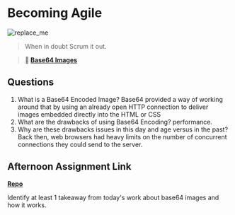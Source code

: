 # Becoming Agile

![replace_me](https://codeworks.blob.core.windows.net/public/assets/img/illustrations/placeholder.svg)

> When in doubt Scrum it out.

> **📖 [Base64 Images](https://codeworksacademy.com/fs-student-guide/resources/wk8-9/06-Base64)**

## Questions

1. What is a Base64 Encoded Image?
Base64 provided a way of working around that by using an already open HTTP connection to deliver images embedded directly into the HTML or CSS
2. What are the drawbacks of using Base64 Encoding?
performance. 
3. Why are these drawbacks issues in this day and age versus in the past?
 Back then, web browsers had heavy limits on the number of concurrent connections they could send to the server.
## Afternoon Assignment Link

**[Repo](https://github.com/brysonrupp/<ASSIGNMENT_REPO>)**

Identify at least 1 takeaway from today's work
about base64 images and how it works. 